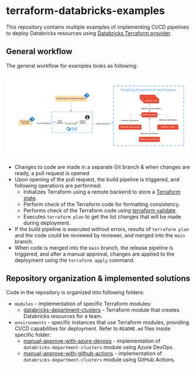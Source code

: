 # terraform-databricks-examples

This repository contains multiple examples of implementing CI/CD pipelines to deploy Databricks resources using [Databricks Terraform provider](https://registry.terraform.io/providers/databricks/databricks/latest/docs).

## General workflow

The general workflow for examples looks as following:

![Workflow](images/terraform-databricks-pipeline-azure-devops.png)

* Changes to code are made in a separate Git branch & when changes are ready, a pull request is opened
* Upon opening of the pull request, the build pipeline is triggered, and following operations are performed:
  * Initializes Terraform using a remote backend to store a [Terraform state](https://www.terraform.io/language/state).
  * Perform check of the Terraform code for formatting consistency.
  * Performs check of the Terraform code using [terraform validate](https://www.terraform.io/cli/commands/validate).
  * Executes `terraform plan` to get the list changes that will be made during deployment.
* If the build pipeline is executed without errors, results of `terraform plan` and the code could be reviewed by reviewer, and merged into the `main` branch.
* When code is merged into the `main` branch, the release pipeline is triggered, and after a manual approval, changes are applied to the deployment using the `terraform apply` command.


## Repository organization & implemented solutions

Code in the repository is organized into following folders:

* `modules` - implementation of specific Terraform modules:
  * [databricks-department-clusters](modules/databricks-department-clusters/) - Terraform module that creates Databricks resources for a team.
* `environments` - specific instances that use Terraform modules, providing CI/CD capabilities for deployment. Refer to `README.md` files inside specific folder:
  * [manual-approve-with-azure-devops](environments/manual-approve-with-azure-devops) - implementation of `databricks-department-clusters` module using Azure DevOps. 
  * [manual-approve-with-github-actions](environments/manual-approve-with-github-actions) - implementation of `databricks-department-clusters` module using GitHub Actions. 
